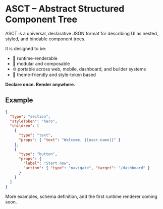 # ASCT – Abstract Structured Component Tree

ASCT is a universal, declarative JSON format for describing UI as nested, styled, and bindable component trees.

It is designed to be:
- 🔁 runtime-renderable
- 🧱 modular and composable
- 🌐 portable across web, mobile, dashboard, and builder systems
- 🎨 theme-friendly and style-token based

**Declare once. Render anywhere.**

## Example

```json
{
  "type": "section",
  "styleToken": "hero",
  "children": [
    {
      "type": "text",
      "props": { "text": "Welcome, {{user.name}}" }
    },
    {
      "type": "button",
      "props": {
        "label": "Start now",
        "action": { "type": "navigate", "target": "/dashboard" }
      }
    }
  ]
}
```

More examples, schema definition, and the first runtime renderer coming soon.
